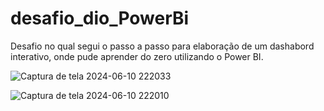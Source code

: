 # desafio_dio_PowerBi
Desafio no qual segui o passo a passo para elaboração de um dashabord interativo, onde pude aprender do zero utilizando o Power BI.

![Captura de tela 2024-06-10 222033](https://github.com/GuilhermeRodrigues98/desafio_dio_PowerBi/assets/126364468/6a3e3261-4528-42b8-82be-76a08aa66064)

![Captura de tela 2024-06-10 222010](https://github.com/GuilhermeRodrigues98/desafio_dio_PowerBi/assets/126364468/f8c89bab-1f4f-4118-b723-428e814155ff)
